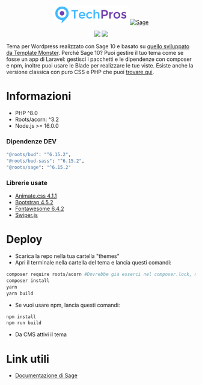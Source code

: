 <div align="center">
    <p>
        <img src="./resources/images/main-logo.png">
        <a href="https://roots.io/sage/">
            <img alt="Sage" src="https://cdn.roots.io/app/uploads/logo-sage.svg" height="50">
        </a>
    </p>
    <p>
        <img src="https://img.shields.io/badge/wordpress-grey?style=for-the-badge&logo=wordpress">
        <img src="https://img.shields.io/badge/Node.js-43853D?style=for-the-badge&logo=node.js&logoColor=white">
    </p>
</div>
  
Tema per Wordpress realizzato con Sage 10 e basato su <a href="https://wp.ditsolution.net/techpros/">quello sviluppato da Template Monster</a>. Perché Sage 10? Puoi gestire il tuo tema come se fosse un app di Laravel: gestisci i pacchetti e le dipendenze con composer e npm, inoltre puoi usare le Blade per realizzare le tue viste. Esiste anche la versione classica con puro CSS e PHP che puoi <a href="https://github.com/Fabiolx26/techpros-theme">trovare qui</a>.

# Informazioni
* PHP ^8.0
* Roots/acorn: ^3.2
* Node.js >= 16.0.0
  
### Dipendenze DEV

```sh
"@roots/bud": "^6.15.2",
"@roots/bud-sass": "^6.15.2",
"@roots/sage": "^6.15.2"
```

### Librerie usate
* <a href="https://animate.style/">Animate.css 4.1.1</a>
* <a href="https://getbootstrap.com/">Bootstrap 4.5.2</a> 
* <a href="https://fontawesome.com/">Fontawesome 6.4.2</a>
* <a href="https://swiperjs.com/">Swiper.js</a>

# Deploy
* Scarica la repo nella tua cartella "themes"
* Apri il terminale nella cartella del tema e lancia questi comandi:
```sh
composer require roots/acorn #Dovrebbe già esserci nel composer.lock, ma nel caso eseguilo non si sa mai
composer install
yarn
yarn build
```

* Se vuoi usare npm, lancia questi comandi:
```sh
npm install
npm run build
```

* Da CMS attivi il tema

# Link utili
* <a href="https://roots.io/sage/docs/installation/">Documentazione di Sage</a>
